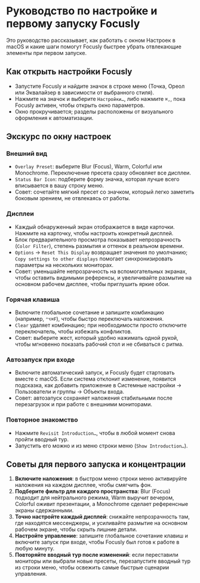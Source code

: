 # Руководство по настройке и первому запуску Focusly

Это руководство рассказывает, как работать с окном Настроек в macOS и какие шаги помогут Focusly быстрее убрать отвлекающие элементы при первом запуске.

## Как открыть настройки Focusly
- Запустите Focusly и найдите значок в строке меню (Точка, Ореол или Эквалайзер в зависимости от выбранного стиля).
- Нажмите на значок и выберите `Настройки…`, либо нажмите `⌘,`, пока Focusly активен, чтобы открыть окно параметров.
- Окно прокручивается; разделы расположены от визуального оформления к автоматизации.

## Экскурс по окну настроек

### Внешний вид
- `Overlay Preset`: выберите Blur (Focus), Warm, Colorful или Monochrome. Переключение пресета сразу обновляет все дисплеи.
- `Status Bar Icon`: подберите форму значка, которая лучше всего вписывается в вашу строку меню.
- Совет: сочетайте мягкий пресет со значком, который легко заметить боковым зрением, не отвлекаясь от работы.

### Дисплеи
- Каждый обнаруженный экран отображается в виде карточки. Нажмите на карточку, чтобы настроить конкретный дисплей.
- Блок предварительного просмотра показывает непрозрачность (`Color Filter`), степень размытия и оттенок в реальном времени.
- `Options` → `Reset This Display` возвращает значения по умолчанию; `Copy settings to other displays` помогает синхронизировать параметры на нескольких мониторах.
- Совет: уменьшайте непрозрачность на вспомогательных экранах, чтобы оставить видимыми референсы, и увеличивайте размытие на основном рабочем дисплее, чтобы приглушить яркие обои.

### Горячая клавиша
- Включите глобальное сочетание и запишите комбинацию (например, `⌃⌥⌘F`), чтобы быстро переключать наложения.
- `Clear` удаляет комбинацию; при необходимости просто отключите переключатель, чтобы избежать конфликтов.
- Совет: выберите жест, который удобно нажимать одной рукой, чтобы мгновенно показать рабочий стол и не сбиваться с ритма.

### Автозапуск при входе
- Включите автоматический запуск, и Focusly будет стартовать вместе с macOS. Если система отклонит изменение, появится подсказка, как добавить приложение в Системные настройки → Пользователи и группы → Объекты входа.
- Совет: автозапуск сохраняет наложения стабильными после перезагрузок и при работе с внешними мониторами.

### Повторное знакомство
- Нажмите `Revisit Introduction…`, чтобы в любой момент снова пройти вводный тур.
- Запустить его можно и из меню строки меню (`Show Introduction…`).

## Советы для первого запуска и концентрации
1. **Включите наложения**: в быстром меню строки меню активируйте наложения на каждом дисплее, чтобы смягчить фон.
2. **Подберите фильтр для каждого пространства**: Blur (Focus) подходит для нейтрального режима, Warm выручит вечером, Colorful оживит презентации, а Monochrome сделает референсные экраны сдержанными.
3. **Точно настройте каждый дисплей**: снижайте непрозрачность там, где находятся мессенджеры, и усиливайте размытие на основном рабочем экране, чтобы скрыть лишние детали.
4. **Настройте управление**: запишите глобальное сочетание клавиш и включите запуск при входе, чтобы Focusly был готов к работе в любую минуту.
5. **Повторяйте вводный тур после изменений**: если переставили мониторы или выбрали новые пресеты, перезапустите вводный тур из строки меню, чтобы освежить самые быстрые сценарии управления.
